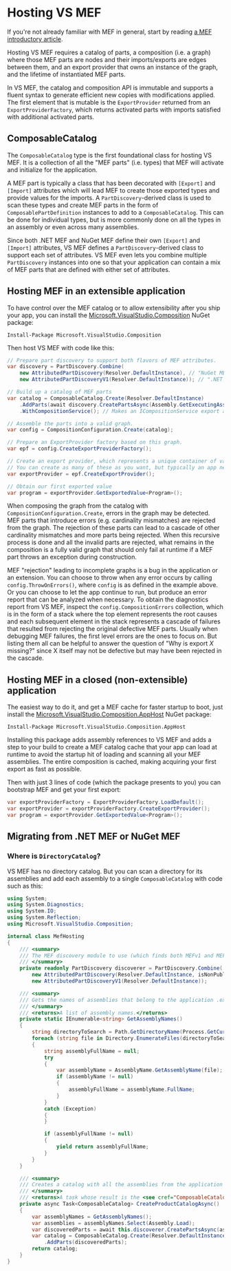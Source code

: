 # Hosting VS MEF

If you're not already familiar with MEF in general, start by reading [a MEF introductory article](https://www.bing.com/search?q=introduction%20to%20the%20managed%20extensibility%20framework&qs=n&form=QBRE&sp=-1&pq=undefined&sc=0-30&sk=&cvid=BF12F5C9D203498690B2251D6D841BB4).

Hosting VS MEF requires a catalog of parts, a composition (i.e. a graph) where those MEF parts
are nodes and their imports/exports are edges between them, and an export provider that
owns an instance of the graph, and the lifetime of instantiated MEF parts.

In VS MEF, the catalog and composition API is immutable and supports a fluent syntax to
generate efficient new copies with modifications applied. The first element that is mutable
is the `ExportProvider` returned from an `ExportProviderFactory`, which returns activated
parts with imports satisfied with additional activated parts.

## ComposableCatalog

The `ComposableCatalog` type is the first foundational class for hosting VS MEF. It is a collection of all the "MEF parts" (i.e. types) that MEF will activate and initialize for the application.

A MEF part is typically a class that has been decorated with `[Export]` and `[Import]` attributes which will lead MEF to create those exported types and provide values for the imports. A `PartDiscovery`-derived class is used to scan these types and create MEF parts in the form of `ComposablePartDefinition` instances to add to a `ComposableCatalog`. This can be done for individual types, but is more commonly done on all the types in an assembly or even across many assemblies.

Since both .NET MEF and NuGet MEF define their own `[Export]` and `[Import]` attributes, VS MEF defines a `PartDiscovery`-derived class to support each set of attributes. VS MEF even lets you combine multiple `PartDiscovery` instances into one so that your application can contain a mix of MEF parts that are defined with either set of attributes.

## Hosting MEF in an extensible application

To have control over the MEF catalog or to allow extensibility after you ship your app,
you can install the [Microsoft.VisualStudio.Composition][VSMEFPkg] NuGet package:

    Install-Package Microsoft.VisualStudio.Composition

Then host VS MEF with code like this:

```csharp
// Prepare part discovery to support both flavors of MEF attributes.
var discovery = PartDiscovery.Combine(
    new AttributedPartDiscovery(Resolver.DefaultInstance), // "NuGet MEF" attributes (Microsoft.Composition)
    new AttributedPartDiscoveryV1(Resolver.DefaultInstance)); // ".NET MEF" attributes (System.ComponentModel.Composition)

// Build up a catalog of MEF parts
var catalog = ComposableCatalog.Create(Resolver.DefaultInstance)
    .AddParts(await discovery.CreatePartsAsync(Assembly.GetExecutingAssembly()))
    .WithCompositionService(); // Makes an ICompositionService export available to MEF parts to import

// Assemble the parts into a valid graph.
var config = CompositionConfiguration.Create(catalog);

// Prepare an ExportProvider factory based on this graph.
var epf = config.CreateExportProviderFactory();

// Create an export provider, which represents a unique container of values.
// You can create as many of these as you want, but typically an app needs just one.
var exportProvider = epf.CreateExportProvider();

// Obtain our first exported value
var program = exportProvider.GetExportedValue<Program>();
```

When composing the graph from the catalog with `CompositionConfiguration.Create`,
errors in the graph may be detected. MEF parts that introduce errors (e.g.
cardinality mismatches) are rejected from the graph. The rejection of these parts
can lead to a cascade of other cardinality mismatches and more parts being rejected.
When this recursive process is done and all the invalid parts are rejected, what
remains in the composition is a fully valid graph that should only fail at runtime
if a MEF part throws an exception during construction.

MEF "rejection" leading to incomplete graphs is a bug in the application or an extension.
You can choose to throw when any error occurs by calling `config.ThrowOnErrors()`,
where `config` is as defined in the example above.
Or you can choose to let the app continue to run, but produce an error report that
can be analyzed when necessary. To obtain the diagnostics report from VS MEF,
inspect the `config.CompositionErrors` collection, which is in the form of a stack
where the top element represents the root causes and each subsequent element in the
stack represents a cascade of failures that resulted from rejecting the original
defective MEF parts. Usually when debugging MEF failures, the first level errors
are the ones to focus on. But listing them all can be helpful to answer the question
of "Why is export *X* missing?" since X itself may not be defective but may have been
rejected in the cascade.

## Hosting MEF in a closed (non-extensible) application

The easiest way to do it, and get a MEF cache for faster startup to boot, just
install the [Microsoft.VisualStudio.Composition.AppHost][AppHostPkg] NuGet package:

    Install-Package Microsoft.VisualStudio.Composition.AppHost

Installing this package adds assembly references to VS MEF and adds a step to your build
to create a MEF catalog cache that your app can load at runtime to avoid the startup hit
of loading and scanning all your MEF assemblies. The entire composition is cached, making
acquiring your first export as fast as possible.

Then with just 3 lines of code (which the package presents to you) you can bootstrap MEF
and get your first export:

```csharp
var exportProviderFactory = ExportProviderFactory.LoadDefault();
var exportProvider = exportProviderFactory.CreateExportProvider();
var program = exportProvider.GetExportedValue<Program>();
```

## Migrating from .NET MEF or NuGet MEF

### Where is `DirectoryCatalog`?

VS MEF has no directory catalog. But you can scan a directory for its assemblies and add each assembly to a single `ComposableCatalog` with code such as this:

```csharp
using System;
using System.Diagnostics;
using System.IO;
using System.Reflection;
using Microsoft.VisualStudio.Composition;

internal class MefHosting
{
    /// <summary>
    /// The MEF discovery module to use (which finds both MEFv1 and MEFv2 parts).
    /// </summary>
    private readonly PartDiscovery discoverer = PartDiscovery.Combine(
        new AttributedPartDiscovery(Resolver.DefaultInstance, isNonPublicSupported: true),
        new AttributedPartDiscoveryV1(Resolver.DefaultInstance));

    /// <summary>
    /// Gets the names of assemblies that belong to the application .exe folder.
    /// </summary>
    /// <returns>A list of assembly names.</returns>
    private static IEnumerable<string> GetAssemblyNames()
    {
        string directoryToSearch = Path.GetDirectoryName(Process.GetCurrentProcess().MainModule.FileName);
        foreach (string file in Directory.EnumerateFiles(directoryToSearch, "*.dll"))
        {
            string assemblyFullName = null;
            try
            {
                var assemblyName = AssemblyName.GetAssemblyName(file);
                if (assemblyName != null)
                {
                    assemblyFullName = assemblyName.FullName;
                }
            }
            catch (Exception)
            {
            }

            if (assemblyFullName != null)
            {
                yield return assemblyFullName;
            }
        }
    }

    /// <summary>
    /// Creates a catalog with all the assemblies from the application .exe's directory.
    /// </summary>
    /// <returns>A task whose result is the <see cref="ComposableCatalog"/>.</returns>
    private async Task<ComposableCatalog> CreateProductCatalogAsync()
    {
        var assemblyNames = GetAssemblyNames();
        var assemblies = assemblyNames.Select(Assembly.Load);
        var discoveredParts = await this.discoverer.CreatePartsAsync(assemblies);
        var catalog = ComposableCatalog.Create(Resolver.DefaultInstance)
            .AddParts(discoveredParts);
        return catalog;
    }
}
```

[AppHostPkg]: https://www.nuget.org/packages/Microsoft.VisualStudio.Composition.AppHost
[VSMEFPkg]: https://www.nuget.org/packages/Microsoft.VisualStudio.Composition
